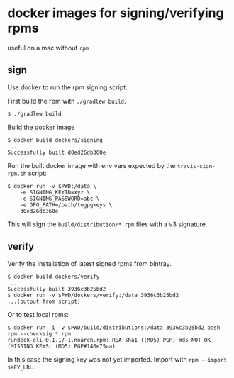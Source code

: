 # docker images for signing/verifying rpms

useful on a mac without `rpm`

## sign

Use docker to run the rpm signing script.  

First build the rpm with `./gradlew build`.
	
	$ ./gradlew build

Build the docker image

	$ docker build dockers/signing
	...
	Successfully built d0ed26db360e

Run the built docker image with env vars expected by the `travis-sign-rpm.sh` script:

	$ docker run -v $PWD:/data \
		-e SIGNING_KEYID=xyz \
		-e SIGNING_PASSWORD=abc \
		-e GPG_PATH=/path/togpgkeys \
		d0ed26db360e

This will sign the `build/distribution/*.rpm` files with a v3 signature.

## verify

Verify the installation of latest signed rpms from bintray. 

	$ docker build dockers/verify
	...
	Successfully built 3936c3b25bd2
	$ docker run -v $PWD/dockers/verify:/data 3936c3b25bd2
	...(output from script)

Or to test local rpms:

	$ docker run -i -v $PWD/build/distributions:/data 3936c3b25bd2 bash
	rpm --checksig *.rpm
	rundeck-cli-0.1.17-1.noarch.rpm: RSA sha1 ((MD5) PGP) md5 NOT OK (MISSING KEYS: (MD5) PGP#146e75aa)

In this case the signing key was not yet imported. Import with `rpm --import $KEY_URL`.